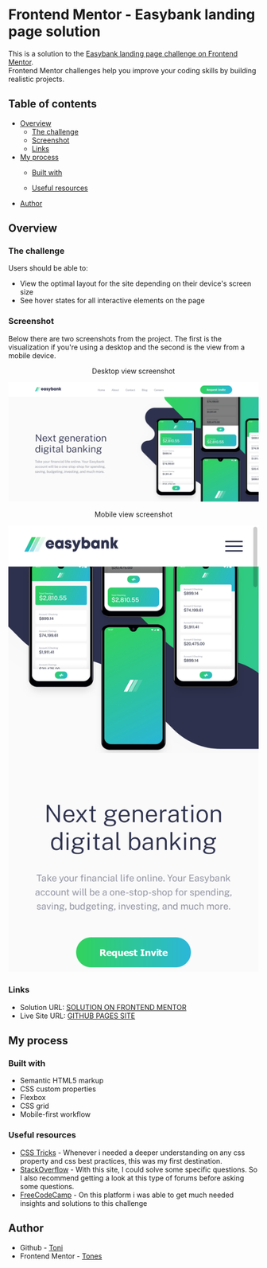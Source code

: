 # Frontend Mentor - Easybank landing page solution

This is a solution to the [Easybank landing page challenge on Frontend Mentor](https://www.frontendmentor.io/challenges/easybank-landing-page-WaUhkoDN).  
Frontend Mentor challenges help you improve your coding skills by building realistic projects.
## Table of contents

- [Overview](#overview)
  - [The challenge](#the-challenge)
  - [Screenshot](#screenshot)
  - [Links](#links)
- [My process](#my-process)
  - [Built with](#built-with)

  - [Useful resources](#useful-resources)
- [Author](#author)


## Overview

### The challenge

Users should be able to:

- View the optimal layout for the site depending on their device's screen size
- See hover states for all interactive elements on the page

### Screenshot

Below there are two screenshots from the project. The first is the visualization if you're using a desktop and the second is the view from a mobile device.

<center>Desktop view screenshot</center>

![](screenshots/desktop.png)



<center>Mobile view screenshot</center>

![](screenshots/mobile.png)



### Links

- Solution URL: [SOLUTION ON FRONTEND MENTOR](https://www.frontendmentor.io/solutions/single-price-grid-component-using-flexbox-2jSwQYi5H)
- Live Site URL: [GITHUB PAGES SITE](https://toni-21.github.io/single-grid-component/)

## My process

### Built with

- Semantic HTML5 markup
- CSS custom properties
- Flexbox
- CSS grid
- Mobile-first workflow


### Useful resources

- [CSS Tricks](https://css-tricks.com/) - Whenever i needed a deeper understanding on any css property and css best practices, this was my first destination.
- [StackOverflow](https://stackoverflow.com/) - With this site, I could solve some specific questions. So I also recommend getting a look at this type of forums before asking some questions.
- [FreeCodeCamp](https://www.freecodecamp.org/) - On this platform i was able to get much needed insights and solutions to this challenge

## Author

- Github - [Toni](https://github.com/toni-21/)
- Frontend Mentor - [Tones](https://www.frontendmentor.io/profile/toni-21)
